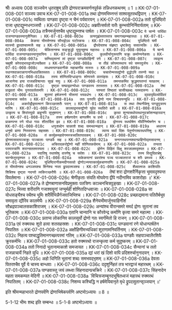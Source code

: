 श्रीः
अध्यायः 008
सञ्जयेन धृतराष्ट्रम् प्रति द्रोणपराक्रमवर्णनपूर्वकं तन्निधनकथनम् ॥ 1 ॥
KK-07-01-008-001	सञ्जय उवाच 
KK-07-01-008-001a	तथा द्रोणमभिघ्नन्तं साश्वसूतरथद्विपान् ।
KK-07-01-008-001c	व्यथिताः पाण्डवा दृष्ट्वा न चैनं पर्यवारयन् ॥
KK-07-01-008-002a	ततो युधिष्ठिरो राजा धृष्टद्युम्नधनञ्जयौ ।
KK-07-01-008-002c	अब्रवीत्सर्वतो यत्तैः कुम्भयोनिर्निवार्यताम् ॥
KK-07-01-008-003a	तत्रैनमर्जुनश्चैव धृष्टद्युम्नश्च पार्षतः ।
KK-07-01-008-003c	`ये चान्ये पार्थिवा राजन्पाण्डवस्यानुसैनिकाः ।
KK-07-01-008-003e	प्रत्यगृह्णंस्ततस्तत्र समागच्छन्महारथाः ॥
KK-07-01-008-004a	केकया भीमसेनश्च सौभद्रोऽथ घटोत्कचः ।
KK-07-01-008-004c	युधिष्ठिरो यमौ मात्स्यो द्रुपदश्चात्मजैः सह ॥
KK-07-01-008-005a	द्रौपदेयाश्च संहृष्टा धृष्टकेतुः ससात्यकिः ।
KK-07-01-008-005c	चेकितानश्च सङ्क्रुद्धो युयुत्सुश्च महारथः ॥
KK-07-01-008-006a	ये चान्ये पार्थिवा राजन्पाण्डवस्यानुयायिनः ।
KK-07-01-008-006c	कुलवीर्यानुरूपाणि चक्रुः कर्माण्यनेकशः ॥
KK-07-01-008-007a	सम्भिद्यमानां तां दृष्ट्वा पाण्डवैर्वाहिनीं रणे ।
KK-07-01-008-007c	व्यावृत्य चक्षुषी कोपाद्भारद्वाजोऽन्ववैक्षत ॥
KK-07-01-008-008a	स तीव्रं कोपमास्थाय रथे समरदुर्जयः ।
KK-07-01-008-008c	व्यधमत्पाण्डवानीकं महाभ्राणीव मारुतः ॥
KK-07-01-008-009a	रथानश्वान्नरान्नागानभिधावन्नितस्ततः ।
KK-07-01-008-009c	चचारोन्मत्तवद्द्रोणो वृद्धोऽपि तरुणो यथा ॥
KK-07-01-008-010a	तस्य शोणितदिग्धाङ्गाः शोणास्ते वातरंहसः ।
KK-07-01-008-010c	आजानेया हया राजन्नविश्रान्ताः सुखं ययुः ॥
KK-07-01-008-011a	तमन्तकमिव क्रुद्धमापतन्तं यतव्रतम् ।
KK-07-01-008-011c	दृष्ट्वा सम्प्राद्रवन्योधाः पाण्डवस्य ततस्ततः ॥
KK-07-01-008-012a	तेषां प्राद्रवतां भीमः पुनरावर्ततामपि ।
KK-07-01-008-012c	पश्यतां तिष्ठतां चासीच्छब्दः परमदारुणः ॥
KK-07-01-008-013a	शूराणां हर्षजननो भीरूणां भयवर्धनः ।
KK-07-01-008-013c	द्यावापृथिव्योर्विवरं पूरयामास सर्वतः ॥
KK-07-01-008-014a	ततः पुनरपि द्रोणो नाम विश्रावयन्युधि ।
KK-07-01-008-014c	अकरोद्रौद्रमात्मानं किरञ्छरशतैः परान् ॥
KK-07-01-008-015a	स तथा तेष्वनीकेषु पाण्डुपुत्रस्य मारिष ।
KK-07-01-008-015c	कालवद्व्यचरद्द्रोणो युवेव स्थविरो बली ॥
KK-07-01-008-016a	उत्कृत्य च शिरांस्युग्रो बाहूनपि सुभूषणान् ।
KK-07-01-008-016c	कृत्वा शून्यान्रथोपस्थानुदक्रोशन्महारवान् ॥
KK-07-01-008-017a	तस्य हर्षप्रणादेन बाणवर्षेण च प्रभो ।
KK-07-01-008-017c	प्राकम्पन्त रणे योधा गावः शीतार्दिता इव ॥
KK-07-01-008-018a	द्रोणस्य रथघोषेण मौर्वीनिष्पेषणेन च ।
KK-07-01-008-018c	धनुःशब्देन चाकाशे शब्दः समभवन्महान् ॥
KK-07-01-008-019a	अथास्य धनुषो बाणा निस्सरन्तः सहस्रशः ।
KK-07-01-008-019c	व्याप्य सर्वा दिशः पेतुर्नागाश्वरथपत्तिषु ॥
KK-07-01-008-020a	तं कार्मुकमहावेगमस्त्रज्वलितपावकम् ।
KK-07-01-008-020c	द्रोणमासादयाञ्चक्रुः पाञ्चालाः पाण्डवैः सह ॥
KK-07-01-008-021a	सनागरथपत्त्यश्वान्प्राहिणोद्यमसादनम् ।
KK-07-01-008-021c	अचिरादकरोद्द्रोणो महीं शोणितकर्दमाम् ॥
KK-07-01-008-022a	तन्वता परमास्त्राणि शरान्सततमस्यता ।
KK-07-01-008-022c	द्रोणेन विहितं दिक्षु शरजालमदृश्यत ॥
KK-07-01-008-023a	पदातिषु रथाश्वेषु वारणेषु च सर्वशः ।
KK-07-01-008-023c	तस्य विद्युदिवाभ्रेषु चरन्केतुरदृश्यत ॥
KK-07-01-008-024a	सकेकयानां प्रवरांश्च पञ्च पाञ्चालराजं च शरैः प्रमथ्य ।
KK-07-01-008-024c	युधिष्ठिरानीकमदीनसत्वो द्रोणोऽभ्ययात्कार्मुकबाणपाणिः ॥
KK-07-01-008-025a	तं भीमसेनश्च धनञ्जयश्च शिनेश्च नप्ता द्रुपदात्मजश्च ।
KK-07-01-008-025c	शैब्यात्मजः काशिपतिः शिबिश्च दृष्ट्वा नदन्तो व्यकिरञ्छरौघैः ॥
KK-07-01-008-026a	`तेषां शरा द्रोणशरैर्निकृत्ता भूमावदृश्यन्त विवर्तमानाः ।
KK-07-01-008-026c	श्रेणीकृताः संयति मोघवेगा द्वीपे नदीनामिव काशरोहाः ॥'
KK-07-01-008-027a	ते द्रोणबाणासनविप्रमुक्ताः पतत्रिणः काञ्चनचित्रपुङ्खाः ।
KK-07-01-008-027c	भित्त्वा शरीराणि गजाश्वयूनां जग्मुर्महीं शोणितदिग्धवाजाः ॥
KK-07-01-008-028a	सा योधसङ्घैश्च रथैश्च भूमिः शरैर्विभिन्नैर्गजवाजिभिश्च ।
KK-07-01-008-028c	प्रच्छाद्यमाना पतितैर्बभूव समावृता द्यौरिव कालमेघैः ॥
KK-07-01-008-029a	शैनेयभीमार्जुनवाहिनीशं सौभ्रद्रपाञ्चालसकाशिराजम् ।
KK-07-01-008-029c	अन्यांश्च वीरान्समरे ममर्द द्रोणः सुतानां तव भूतिकामः ॥
KK-07-01-008-030a	एतानि चान्यानि च कौरवेन्द्र कर्माणि कृत्वा समरे महात्मा ।
KK-07-01-008-030c	प्रताप्य लोकानिव कालसूर्यो द्रोणो गतः स्वर्गमितो हि राजन् ॥
KK-07-01-008-031a	एवं रुक्मरथः शूरो हत्वा शतसहस्रशः ।
KK-07-01-008-031c	पाण्डवानां रणे योधान्पार्षतेन निपातितः ॥
KK-07-01-008-032a	अक्षौहिणीमभ्यधिकां शूराणामनिवर्तिनाम् ।
KK-07-01-008-032c	निहत्य पश्चाद्धृतिमानगच्छत्परमां गतिम् ॥
KK-07-01-008-033a	पाण्डवैः सहपाञ्चालैरशिवैः क्रूरकर्मभिः ।
KK-07-01-008-033c	हतो रुक्मरथो राजन्कृत्वा कर्म सुदुष्करम् ॥
KK-07-01-008-034a	ततो निनादो भूतानामाकाशे समजायत ।
KK-07-01-008-034c	सैन्यानां च ततो राजन्नाचार्ये निहते युधि ॥
KK-07-01-008-035a	द्यां धरां खं दिशो वापि प्रदिशर्श्चानुनादयन् ।
KK-07-01-008-035c	अहो धिगिति भूतानां शब्दः समभवद्भृशम् ॥
KK-07-01-008-036a	देवताः पितरश्चैव पूर्वे ये चास्य बान्धवाः ।
KK-07-01-008-036c	ददृशुर्निहतं तत्र भारद्वाजं महारथम् ॥
KK-07-01-008-037a	पाण्डवास्तु जयं लब्ध्वा सिंहनादान्प्रचक्रिरे ।
KK-07-01-008-037c	सिंहनादेन महता समकम्पत मेदिनी ॥
KK-07-01-008-038a	`विचित्रजाम्बूनदभूषितध्वजं महारथं रुक्मरथं निपातितम् ।
KK-07-01-008-038c	निशम्य कश्चिद्धि न हर्षमेयिवानृते मृधे द्रुपदसुतान्सृञ्जयान्  ॥'

इति श्रीमन्महाभारते द्रोणपर्वणि द्रोणाभिषेकपर्वणि अष्टमोऽध्यायः ॥ 8 ॥

5-1-12 भीमः शब्द इति सम्बन्धः ॥ 5-1-8 अष्टमोऽध्यायः ॥
